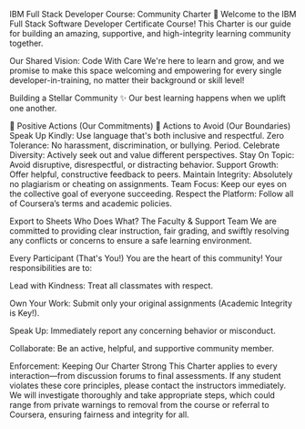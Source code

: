 IBM Full Stack Developer Course: Community Charter 🤝
Welcome to the IBM Full Stack Software Developer Certificate Course! This Charter is our guide for building an amazing, supportive, and high-integrity learning community together.

Our Shared Vision: Code With Care
We're here to learn and grow, and we promise to make this space welcoming and empowering for every single developer-in-training, no matter their background or skill level!

Building a Stellar Community ✨
Our best learning happens when we uplift one another.

🚀 Positive Actions (Our Commitments)	🚧 Actions to Avoid (Our Boundaries)
Speak Up Kindly: Use language that's both inclusive and respectful.	Zero Tolerance: No harassment, discrimination, or bullying. Period.
Celebrate Diversity: Actively seek out and value different perspectives.	Stay On Topic: Avoid disruptive, disrespectful, or distracting behavior.
Support Growth: Offer helpful, constructive feedback to peers.	Maintain Integrity: Absolutely no plagiarism or cheating on assignments.
Team Focus: Keep our eyes on the collective goal of everyone succeeding.	Respect the Platform: Follow all of Coursera’s terms and academic policies.

Export to Sheets
Who Does What?
The Faculty & Support Team
We are committed to providing clear instruction, fair grading, and swiftly resolving any conflicts or concerns to ensure a safe learning environment.

Every Participant (That's You!)
You are the heart of this community! Your responsibilities are to:

Lead with Kindness: Treat all classmates with respect.

Own Your Work: Submit only your original assignments (Academic Integrity is Key!).

Speak Up: Immediately report any concerning behavior or misconduct.

Collaborate: Be an active, helpful, and supportive community member.

Enforcement: Keeping Our Charter Strong
This Charter applies to every interaction—from discussion forums to final assessments. If any student violates these core principles, please contact the instructors immediately. We will investigate thoroughly and take appropriate steps, which could range from private warnings to removal from the course or referral to Coursera, ensuring fairness and integrity for all.
